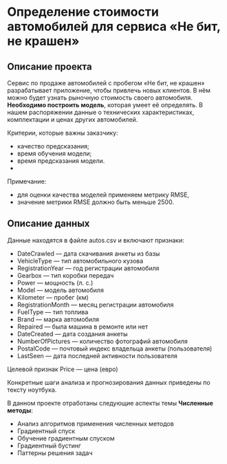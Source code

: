 # Определение стоимости автомобилей для сервиса «Не бит, не крашен»

## Описание проекта
Сервис по продаже автомобилей с пробегом «Не бит, не крашен» разрабатывает приложение, чтобы привлечь новых клиентов. В нём можно будет узнать рыночную стоимость своего автомобиля. **Необходимо построить модель**, которая умеет её определять. В нашем распоряжении данные о технических характеристиках, комплектации и ценах других автомобилей.

Критерии, которые важны заказчику:  
- качество предсказания;
- время обучения модели;  
- время предсказания модели.
- 
Примечание:  
- для оценки качества моделей применяем метрику RMSE,
- значение метрики RMSE должно быть меньше 2500.

## Описание данных
Данные находятся в файле autos.csv и включают признаки:  
- DateCrawled — дата скачивания анкеты из базы  
- VehicleType — тип автомобильного кузова  
- RegistrationYear — год регистрации автомобиля  
- Gearbox — тип коробки передач  
- Power — мощность (л. с.)  
- Model — модель автомобиля  
- Kilometer — пробег (км)  
- RegistrationMonth — месяц регистрации автомобиля  
- FuelType — тип топлива  
- Brand — марка автомобиля  
- Repaired — была машина в ремонте или нет  
- DateCreated — дата создания анкеты  
- NumberOfPictures — количество фотографий автомобиля  
- PostalCode — почтовый индекс владельца анкеты (пользователя)  
- LastSeen — дата последней активности пользователя

Целевой признак
Price — цена (евро)

Конкретные шаги анализа и прогнозирования данных приведены по тексту ноутбука.  

В данном проекте отработаны следующие аспекты темы **Численные методы**:  
- Анализ алгоритмов применения численных методов  
- Градиентный спуск  
- Обучение градиентным спуском  
- Градиентный бустинг  
- Паттерны решения задач
